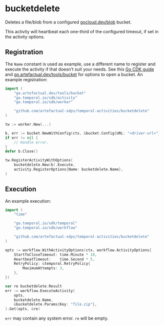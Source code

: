 # bucketdelete

Deletes a file/blob from a configured [gocloud.dev/blob] bucket.

This activity will heartbeat each one-third of the configured timeout, if set
in the activity options.

## Registration

The `Name` constant is used as example, use a different name to register and
execute the activity if that doesn't suit your needs. See this [Go CDK guide]
and [go.artefactual.dev/tools/bucket] for options to open a bucket. An example
registration:

```go
import (
	"go.artefactual.dev/tools/bucket"
	"go.temporal.io/sdk/activity"
	"go.temporal.io/sdk/worker"

	"github.com/artefactual-sdps/temporal-activities/bucketdelete"
)

tw := worker.New(...)

b, err := bucket.NewWithConfig(ctx, &bucket.Config{URL: "<driver-url>"})
if err != nil {
    // Handle error.
}
defer b.Close()

tw.RegisterActivityWithOptions(
    bucketdelete.New(b).Execute,
    activity.RegisterOptions{Name: bucketdelete.Name},
)
```

## Execution

An example execution:

```go
import (
    "time"

    "go.temporal.io/sdk/temporal"
    "go.temporal.io/sdk/workflow"

    "github.com/artefactual-sdps/temporal-activities/bucketdelete"
)

opts := workflow.WithActivityOptions(ctx, workflow.ActivityOptions{
    StartToCloseTimeout: time.Minute * 10,
    HeartbeatTimeout:    time.Second * 5,
    RetryPolicy: &temporal.RetryPolicy{
        MaximumAttempts: 3,
    },
})

var re bucketdelete.Result
err := workflow.ExecuteActivity(
    opts,
    bucketdelete.Name,
    &bucketdelete.Params{Key: "file.zip"},
).Get(opts, &re)
```

`err` may contain any system error. `re` will be empty.

[gocloud.dev/blob]: https://pkg.go.dev/gocloud.dev/blob
[Go CDK guide]: https://gocloud.dev/howto/blob
[go.artefactual.dev/tools/bucket]: https://pkg.go.dev/go.artefactual.dev/tools/bucket
